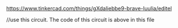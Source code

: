 
https://www.tinkercad.com/things/gXdaliebbe9-brave-luulia/editel

//use this circuit. The code of this circuit is above in this file 
